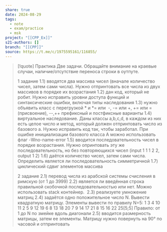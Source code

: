 ```yaml
---
share: true
date: 2024-08-29
tags:
  - note
  - exam/practice
  - msk
project: "[[CPP_Ex]]"
s21-authors: []
branch: "[[CPP]]"
source: https://t.me/c/1975595161/116855/
---
```


> [!quote] 
> Практика 
> Две задачи. Обращайте внимание на краевые случаи, наличие/отсутствие переноса строки в оутпуте. 
> 
> 1 задание
> 1.1) вводятся два массива чисел (вначале количество чисел, затем сами числа). Нужно отпринтовать все числа из двух массивов в порядке их возрастания 
> 1.2) дан код, который не робит. Нужно исправить уровни доступа функций и синтаксические ошибки, включая типы наследования
> 1.3) нужно объявить класс с перегрузкой * и *= или  -, -= или +, += или =(присвоение), --,++ префиксный и постфиксные варианты 
> 1.4) виртуальное наследование. Даны классы a,b,c,d, в каждом из них есть целое число и метод, который должен отпринтовать число из базового а. Нужно исправить код так, чтобы заработал. При ошибке инициализации базового класса А можно использовать флаг -Wno-name-error
> 1.5) вводится последовательность чисел в порядке возрастания. Нужно опринтовать эту же последовательность, но без повторяющихся чисел (input 1 1 1 2 2, output 1 2) 
> 1.6) даётся количество чисел, затем сами числа. Определить является ли последовательность симметричной 
> 1.7) циклический сдвиг элементов массива 
> 
> 2 задание
> 2.1) перевод числа из арабской системы счисления в римскую (от 1 до 3999) 
> 2.2) является ли введённая строка правильной скобочной последовательностью или нет. Можно использовать stack контейнер.  
> 2.3) реализуете умножение матриц 
> 2.4) задаётся одно положительное число N. Вывести квадратную матрицу. Элементы вывести по правилу N=5: 1 3 4 10 11 2 5 9 12 19 6 8 13 18 20 7 9 14 17 21 8 15 16 22 25[5;5] Правило: от 1 до N по змейке вдоль диагонали 
> 2.5) вводится размерность матрицы, затем ее элементы. Матрицу нужно повернуть на 90° по часовой и отпринтовать
